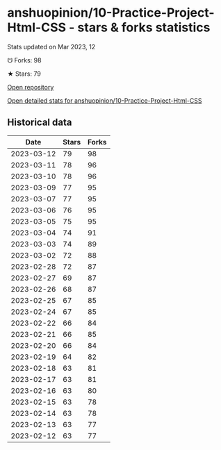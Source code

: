 # anshuopinion/10-Practice-Project-Html-CSS - stars & forks statistics

Stats updated on Mar 2023, 12

☋ Forks: 98

★ Stars: 79

[Open repository](https://github.com/anshuopinion/10-Practice-Project-Html-CSS)

[Open detailed stats for anshuopinion/10-Practice-Project-Html-CSS](https://reviewgithub.com/rep/anshuopinion/10-Practice-Project-Html-CSS)

## Historical data
| Date | Stars | Forks |
|------|-------|-------|
| 2023-03-12 | 79 | 98 | 
| 2023-03-11 | 78 | 96 | 
| 2023-03-10 | 78 | 96 | 
| 2023-03-09 | 77 | 95 | 
| 2023-03-07 | 77 | 95 | 
| 2023-03-06 | 76 | 95 | 
| 2023-03-05 | 75 | 95 | 
| 2023-03-04 | 74 | 91 | 
| 2023-03-03 | 74 | 89 | 
| 2023-03-02 | 72 | 88 | 
| 2023-02-28 | 72 | 87 | 
| 2023-02-27 | 69 | 87 | 
| 2023-02-26 | 68 | 87 | 
| 2023-02-25 | 67 | 85 | 
| 2023-02-24 | 67 | 85 | 
| 2023-02-22 | 66 | 84 | 
| 2023-02-21 | 66 | 85 | 
| 2023-02-20 | 66 | 84 | 
| 2023-02-19 | 64 | 82 | 
| 2023-02-18 | 63 | 81 | 
| 2023-02-17 | 63 | 81 | 
| 2023-02-16 | 63 | 80 | 
| 2023-02-15 | 63 | 78 | 
| 2023-02-14 | 63 | 78 | 
| 2023-02-13 | 63 | 77 | 
| 2023-02-12 | 63 | 77 | 

